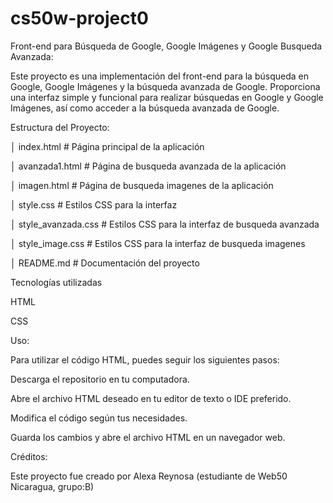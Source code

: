 # cs50w-project0

Front-end para Búsqueda de Google, Google Imágenes y Google Busqueda Avanzada:


Este proyecto es una implementación del front-end para la búsqueda en Google, Google Imágenes y la búsqueda avanzada de Google. Proporciona una interfaz simple y funcional para realizar búsquedas en Google y Google Imágenes, así como acceder a la búsqueda avanzada de Google.



Estructura del Proyecto:


│   index.html            # Página principal de la aplicación

│   avanzada1.html        # Página de busqueda avanzada de la aplicación

│   imagen.html           # Página de busqueda imagenes de la aplicación

│   style.css             # Estilos CSS para la interfaz

│   style\_avanzada.css    # Estilos CSS para la interfaz de busqueda avanzada

│   style\_image.css       # Estilos CSS para la interfaz de busqueda imagenes

│   README.md             # Documentación del proyecto



Tecnologías utilizadas

HTML

CSS



Uso:

Para utilizar el código HTML, puedes seguir los siguientes pasos:

Descarga el repositorio en tu computadora.

Abre el archivo HTML deseado en tu editor de texto o IDE preferido.

Modifica el código según tus necesidades.

Guarda los cambios y abre el archivo HTML en un navegador web.



Créditos:

Este proyecto fue creado por Alexa Reynosa (estudiante de Web50 Nicaragua, grupo:B)



